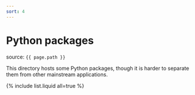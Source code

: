 ```yaml
---
sort: 4
---
```


# Python packages

source: `{{ page.path }}`

This directory hosts some Python packages, though it is harder to separate them from other mainstream applications.

{% include list.liquid all=true %}
